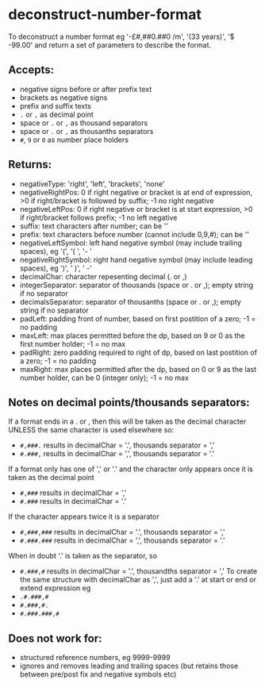# deconstruct-number-format
To deconstruct a number format eg '-£#,##0.##0 /m', '(33 years)', '$ -99.00' and return a set of parameters to describe the format.

## Accepts:
- negative signs before or after prefix text
- brackets as negative signs
- prefix and suffix texts
- `.` or `,` as decimal point
- space or `.` or `,` as thousand separators
- space or `.` or `,` as thousanths separators
- `#`, `9` or `0` as number place holders

## Returns:
- negativeType: 'right', 'left', 'brackets', 'none'
- negativeRightPos: 0 if right negative or bracket is at end of expression, >0 if right/bracket is followed by suffix; -1 no right negative
- negativeLeftPos: 0 if right negative or bracket is at start expression, >0 if right/bracket follows prefix; -1 no left negative
- suffix: text characters after number; can be ''
- prefix: text characters before number (cannot include 0,9,#); can be ''
- negativeLeftSymbol: left hand negative symbol (may include trailing spaces), eg '(', '( ', '- '
- negativeRightSymbol: right hand negative symbol (may include leading spaces), eg ')', ' )', ' -'
- decimalChar: character repesenting decimal (. or ,)
- integerSeparator: separator of thousands (space or . or ,); empty string if no separator
- decimalsSeparator: separator of thousanths (space or . or ,); empty string if no separator
- padLeft: padding front of number, based on first postition of a zero; -1 = no padding
- maxLeft: max places permitted before the dp, based on 9 or 0 as the first number holder; -1 = no max
- padRight: zero padding required to right of dp, based on last postition of a zero; -1 = no padding
- maxRight: max places permitted after the dp, based on 0 or 9 as the last number holder, can be 0 (integer only); -1 = no max

## Notes on decimal points/thousands separators:
If a format ends in a . or , then this will be taken as the decimal character UNLESS the same character is used elsewhere so:
- `#,###.`  results in decimalChar = '.', thousands separator = ','
- `#.###,`  results in decimalChar = ',', thousands separator = '.'

If a format only has one of ',' or '.' and the character only appears once it is taken as the decimal point
- `#,###`  results in decimalChar = ','
- `#.###`  results in decimalChar = '.'

If the character appears twice it is a separator
- `#,###,###`  results in decimalChar = '.', thousands separator = ','
- `#.###.###`  results in decimalChar = ',', thousands separator = '.'

When in doubt '.' is taken as the separator, so 
- `#.###,#` results in decimalChar = '.', thousandths separator = ','
To create the same structure with decimalChar as ',', just add a '.' at start or end or extend expression eg
- `.#.###,#`
- `#.###,#.`
- `#.###.###,#`

## Does not work for:
- structured reference numbers, eg 9999-9999
- ignores and removes leading and trailing spaces (but retains those between pre/post fix and negative symbols etc)